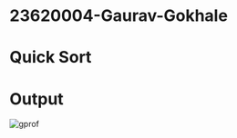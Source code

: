 # 23620004-Gaurav-Gokhale
# Quick Sort
# Output
![gprof](https://github.com/user-attachments/assets/0cb802e7-485a-4915-a3f8-84fbfc0c686d)
